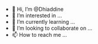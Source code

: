 - 👋 Hi, I’m @Dhiaddine
- 👀 I’m interested in ...
- 🌱 I’m currently learning ...
- 💞️ I’m looking to collaborate on ...
- 📫 How to reach me ...

<!---
Dhiaddine/Dhiaddine is a ✨ special ✨ repository because its `README.md` (this file) appears on your GitHub profile.
You can click the Preview link to take a look at your changes.
--->
